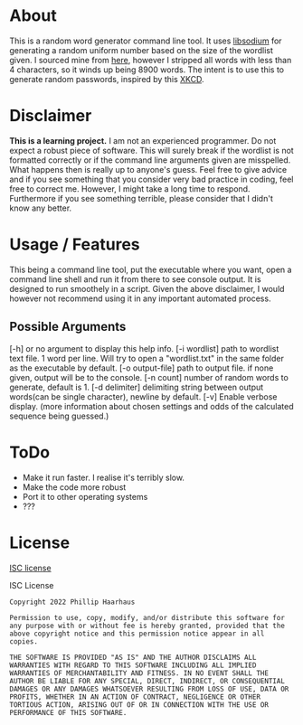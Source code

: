 # About

This is a random word generator command line tool. It uses [libsodium](https://github.com/jedisct1/libsodium) for generating a random uniform number based on the size of the wordlist given. I sourced mine from [here](https://www.mit.edu/~ecprice/wordlist.10000), however I stripped all words with less than 4 characters, so it winds up being 8900 words. The intent is to use this to generate random passwords, inspired by this [XKCD](https://xkcd.com/936/).

# Disclaimer

**This is a learning project.** I am not an experienced programmer. Do not expect a robust piece of software. This will surely break if the wordlist is not formatted correctly or if the command line arguments given are misspelled. What happens then is really up to anyone's guess. Feel free to give advice and if you see something that you consider very bad practice in coding, feel free to correct me. However, I might take a long time to respond. Furthermore if you see something terrible, please consider that I didn't know any better.

# Usage / Features

This being a command line tool, put the executable where you want, open a command line shell and run it from there to see console output. It is designed to run smoothely in a script. Given the above disclaimer, I would however not recommend using it in any important automated process.

## Possible Arguments

[-h] or no argument to display this help info.
[-i wordlist] path to wordlist text file. 1 word per line. Will try to open a "wordlist.txt" in the same folder as the executable by default.
[-o output-file] path to output file. if none given, output will be to the console.
[-n count] number of random words to generate, default is 1.
[-d delimiter] delimiting string between output words(can be single character), newline by default.
[-v] Enable verbose display. (more information about chosen settings and odds of the calculated sequence being guessed.)

# ToDo

-  Make it run faster. I realise it's terribly slow.
-  Make the code more robust
-  Port it to other operating systems
-  ???

# License

[ISC license](https://en.wikipedia.org/wiki/ISC_license)

ISC License
```
Copyright 2022 Phillip Haarhaus

Permission to use, copy, modify, and/or distribute this software for any purpose with or without fee is hereby granted, provided that the above copyright notice and this permission notice appear in all copies.

THE SOFTWARE IS PROVIDED "AS IS" AND THE AUTHOR DISCLAIMS ALL WARRANTIES WITH REGARD TO THIS SOFTWARE INCLUDING ALL IMPLIED WARRANTIES OF MERCHANTABILITY AND FITNESS. IN NO EVENT SHALL THE AUTHOR BE LIABLE FOR ANY SPECIAL, DIRECT, INDIRECT, OR CONSEQUENTIAL DAMAGES OR ANY DAMAGES WHATSOEVER RESULTING FROM LOSS OF USE, DATA OR PROFITS, WHETHER IN AN ACTION OF CONTRACT, NEGLIGENCE OR OTHER TORTIOUS ACTION, ARISING OUT OF OR IN CONNECTION WITH THE USE OR PERFORMANCE OF THIS SOFTWARE.
```
